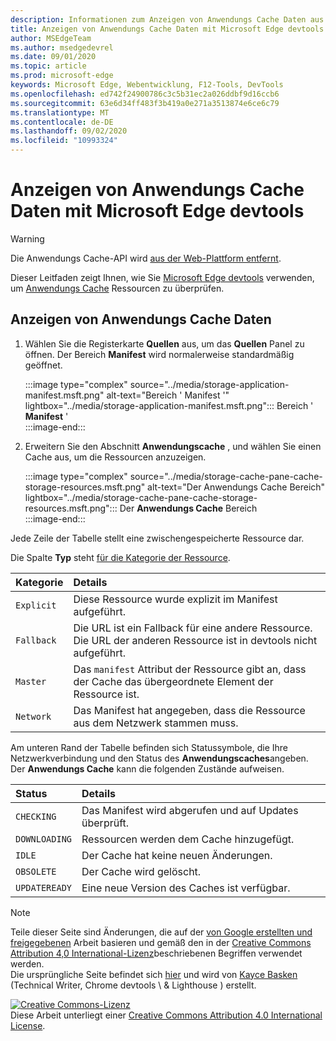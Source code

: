 ```yaml
---
description: Informationen zum Anzeigen von Anwendungs Cache Daten aus dem Anwendungs Panel von Microsoft Edge devtools
title: Anzeigen von Anwendungs Cache Daten mit Microsoft Edge devtools
author: MSEdgeTeam
ms.author: msedgedevrel
ms.date: 09/01/2020
ms.topic: article
ms.prod: microsoft-edge
keywords: Microsoft Edge, Webentwicklung, F12-Tools, DevTools
ms.openlocfilehash: ed742f24900786c3c5b31ec2a026ddbf9d16ccb6
ms.sourcegitcommit: 63e6d34ff483f3b419a0e271a3513874e6ce6c79
ms.translationtype: MT
ms.contentlocale: de-DE
ms.lasthandoff: 09/02/2020
ms.locfileid: "10993324"
---
```

<!-- Copyright Kayce Basques 

   Licensed under the Apache License, Version 2.0 (the "License");
   you may not use this file except in compliance with the License.
   You may obtain a copy of the License at

       https://www.apache.org/licenses/LICENSE-2.0

   Unless required by applicable law or agreed to in writing, software
   distributed under the License is distributed on an "AS IS" BASIS,
   WITHOUT WARRANTIES OR CONDITIONS OF ANY KIND, either express or implied.
   See the License for the specific language governing permissions and
   limitations under the License.  -->  

# Anzeigen von Anwendungs Cache Daten mit Microsoft Edge devtools  

> [!WARNING]
> Die Anwendungs Cache-API wird [aus der Web-Plattform entfernt][HTMLStandardOfflineWebApplications].  

Dieser Leitfaden zeigt Ihnen, wie Sie [Microsoft Edge devtools][MicrosoftEdgeDevTools] verwenden, um [Anwendungs Cache][MDNWebAPIsWindowApplicationCache] Ressourcen zu überprüfen.  

## Anzeigen von Anwendungs Cache Daten  

1.  Wählen Sie die Registerkarte **Quellen** aus, um das **Quellen** Panel zu öffnen.  Der Bereich **Manifest** wird normalerweise standardmäßig geöffnet.  
    
    :::image type="complex" source="../media/storage-application-manifest.msft.png" alt-text="Bereich ' Manifest '" lightbox="../media/storage-application-manifest.msft.png":::
       Bereich ' **Manifest** '  
    :::image-end:::  

1.  Erweitern Sie den Abschnitt **Anwendungscache** , und wählen Sie einen Cache aus, um die Ressourcen anzuzeigen.  
    
    :::image type="complex" source="../media/storage-cache-pane-cache-storage-resources.msft.png" alt-text="Der Anwendungs Cache Bereich" lightbox="../media/storage-cache-pane-cache-storage-resources.msft.png":::
       Der **Anwendungs Cache** Bereich  
    :::image-end:::  

Jede Zeile der Tabelle stellt eine zwischengespeicherte Ressource dar.  

Die Spalte **Typ** steht [für die Kategorie der Ressource][MDNHTMLResourcesInAnApplicationCache].  

| Kategorie | Details |  
|:--- |:--- |  
| `Explicit` | Diese Ressource wurde explizit im Manifest aufgeführt. |  
| `Fallback` | Die URL ist ein Fallback für eine andere Ressource.  Die URL der anderen Ressource ist in devtools nicht aufgeführt. |  
| `Master` | Das `manifest` Attribut der Ressource gibt an, dass der Cache das übergeordnete Element der Ressource ist. |  
| `Network` | Das Manifest hat angegeben, dass die Ressource aus dem Netzwerk stammen muss. |  

<!--todo:  replace "Master" phrasing if possible.  -->  

Am unteren Rand der Tabelle befinden sich Statussymbole, die Ihre Netzwerkverbindung und den Status des **Anwendungscaches**angeben.  Der **Anwendungs Cache** kann die folgenden Zustände aufweisen.  

| Status | Details |  
|:--- |:--- |  
| `CHECKING` | Das Manifest wird abgerufen und auf Updates überprüft. |  
| `DOWNLOADING` | Ressourcen werden dem Cache hinzugefügt. |  
| `IDLE` | Der Cache hat keine neuen Änderungen. |  
| `OBSOLETE` | Der Cache wird gelöscht. |  
| `UPDATEREADY` |  Eine neue Version des Caches ist verfügbar. |  

<!-- links -->  

[MicrosoftEdgeDevTools]: ../../devtools-guide-chromium.md "Microsoft Edge (Chrom)-Entwickler Tools | Microsoft docs"  

[HTMLStandardOfflineWebApplications]: https://html.spec.whatwg.org/multipage/offline.html#offline "Offline-Webanwendungen – HTML-Standard"  

[MDNHTMLResourcesInAnApplicationCache]: https://developer.mozilla.org/docs/Web/HTML/Using_the_application_cache#Resources_in_an_application_cache "Ressourcen in einem Anwendungscache | MDN"  
[MDNWebAPIsWindowApplicationCache]: https://developer.mozilla.org/docs/Web/API/Window/applicationCache "Window. applicationCache-Web-APIs | MDN"  

> [!NOTE]
> Teile dieser Seite sind Änderungen, die auf der [von Google erstellten und freigegebenen][GoogleSitePolicies] Arbeit basieren und gemäß den in der [Creative Commons Attribution 4,0 International-Lizenz][CCA4IL]beschriebenen Begriffen verwendet werden.  
> Die ursprüngliche Seite befindet sich [hier](https://developers.google.com/web/tools/chrome-devtools/storage/applicationcache) und wird von [Kayce Basken][KayceBasques] (Technical Writer, Chrome devtools \ & Lighthouse \) erstellt.  

[![Creative Commons-Lizenz][CCby4Image]][CCA4IL]  
Diese Arbeit unterliegt einer [Creative Commons Attribution 4.0 International License][CCA4IL].  

[CCA4IL]: https://creativecommons.org/licenses/by/4.0  
[CCby4Image]: https://i.creativecommons.org/l/by/4.0/88x31.png  
[GoogleSitePolicies]: https://developers.google.com/terms/site-policies  
[KayceBasques]: https://developers.google.com/web/resources/contributors/kaycebasques  
